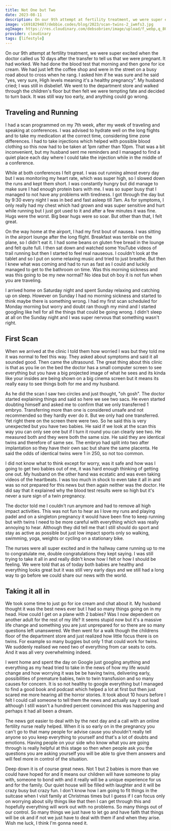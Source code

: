 ```yaml
---
title: Not One but Two
date: 2023-08-11
description: On our 9th attempt at fertility treatment, we were super excited when the doctor called us 10 days after the transfer to tell us that we were pregnant. It had worked. I asked him if he was sure and he said "yes, very sure. But then when we had the first scan, we got a big surprise.
image: v1691829487/debbie.codes/blog/2023/scan-twins-2_iwmfs3.jpg
ogImage: https://res.cloudinary.com/debsobrien/image/upload/f_webp,q_80,c_fit,w_480/v1651559990/debbie.codes/blog/2023/scan-twins-2_iwmfs3.jpg
provider: cloudinary
tags: [lifestyle]
---
```


On our 9th attempt at fertility treatment, we were super excited when the doctor called us 10 days after the transfer to tell us that we were pregnant. It had worked. We had done the blood test that morning and then gone for ice cream. We had just left the coffee shop and were in the street on a busy road about to cross when he rang. I asked him if he was sure and he said "yes, very sure, High levels meaning it's a healthy pregnancy". My husband cried; I was still in disbelief. We went to the department store and walked through the children's floor but then felt we were tempting fate and decided to turn back. It was still way too early, and anything could go wrong.

## Traveling and Running

I had a scan programmed on my 7th week, after my week of traveling and speaking at conferences. I was advised to hydrate well on the long flights and to take my medication at the correct time, considering time zone differences. I had to take injections which helped with possible blood clothing so this now had to be taken at 1pm rather than 10pm. That was a bit inconvenient, but my husband sent me reminders and I managed to find a quiet place each day where I could take the injection while in the middle of a conference. 

While at both conferences I felt great. I was out running almost every day but I was monitoring my heart rate, which was super high, so I slowed down the runs and kept them short. I was constantly hungry but did manage to make sure I had enough protein bars with me. I was so super busy that I managed to not have any problems with tiredness. I got through the day but by 9:30 every night I was in bed and fast asleep till 7am. As for symptoms, I only really had my chest which had grown and was super sensitive and hurt while running but I just got used to it and after a few minutes it was fine. Hugs were the worst. Big bear hugs were so soar. But other than that, I felt great. 

On the way home at the airport, I had my first bout of nausea. I was sitting in the airport lounge after the long flight. Breakfast was terrible on the plane, so I didn't eat it. I had some beans on gluten free bread in the lounge and felt quite full. I then sat down and watched some YouTube videos of trail running but then I started to feel real nauseous. I couldn't look at the tablet and so I put on some relaxing music and tried to just breathe. But then I knew what was coming and had to run as fast as I could and luckily managed to get to the bathroom on time. Was this morning sickness and was this going to be my new normal? No idea but oh boy it is not fun when you are traveling.

I arrived home on Saturday night and spent Sunday relaxing and catching up on sleep. However on Sunday I had no morning sickness and started to think maybe there is something wrong. I had my first scan scheduled for Monday morning but worry and doubt ran though my mind and I started googling like hell for all the things that could be going wrong. I didn't sleep at all on the Sunday night and I was super nervous that something wasn't right.

## First Scan

When we arrived at the clinic I told them how worried I was but they told me it was normal to feel this way. They asked about symptoms and said it all sounded good. Then came the ultrasound. The great thing about this clinic is that as you lie on the bed the doctor has a small computer screen to see everything but you have a big projected image of what he sees and its kinda like your insides are being shown on a big cinema screen but it means its really easy to see things both for me and my husband. 

As he did the scan I saw two circles and just thought, "oh gosh". The doctor started explaining things and said so here we see two sacs. He even started doubting himself and asked me to confirm that we only transferred 1 embryo. Transferring more than one is considered unsafe and not recommended so they hardly ever do it. But we only had one transferred. Yet right there on the screen there were two. So he said this is very unexpected but you have two babies. He said if we look at the scan this way you can only see one but if I turn it round you can clearly see two. He measured both and they were both the same size. He said they are identical twins and therefore of same sex. The embryo had split into two after implantation so they have their own sac but share the same placenta. He said the odds of identical twins were 1 in 250, so not too common. 

I did not know what to think except for worry, was it safe and how was I going to get two babies out of me, it was hard enough thinking of getting one out. My husband on the other hand was ecstatic and was even taking videos of the heartbeats. I was too much in shock to even take it all in and was so not prepared for this news but then again neither was the doctor. He did say that it explained why the blood test results were so high but it's never a sure sign of a twin pregnancy.

The doctor told me I couldn't run anymore and had to remove all high impact activities. This was not fun to hear as I love my runs and playing padel and on a singleton pregnancy it would have been fine to keep running but with twins I need to be more careful with everything which was really annoying to hear. Although they did tell me that I still should do sport and stay as active as possible but just low impact sports only so walking, swimming, yoga, weights or cycling on a stationary bike.

The nurses were all super excited and in the hallway came running up to me to congratulate me, double congratulations they kept saying. I was still trying to take it all in and really didn't know how I felt or how I should be feeling. We were told that as of today both babies are healthy and everything looks great but it was still very early days and we still had a long way to go before we could share our news with the world.

## Taking it all in

We took some time to just go for ice cream and chat about it. My husband thought it was the best news ever but I had so many things going on in my head. How could I get on a plane with 2 babies? Was I now dependent on another adult for the rest of my life? It seems stupid now but it's a massive life change and something you are just unprepared for so there are so many questions left unanswered. We then went for a walk though the childrens floor of the department store and just realized how little focus there is on twins. For example so many buggies but only 1 that could work for twins. We suddenly realised we need two of everything from car seats to cots. And it was all very overwhelming indeed.

I went home and spent the day on Google just googling anything and everything as my head tried to take in the news of how my life would change and how worrying it was be be having twins, delivering early, possibilities of premature babies, twin to twin transfusion and so many causes for concern. It is so not healthy to google everything but I managed to find a good book and podcast which helped a lot at first but then just scared me more hearing all the horror stories. It took about 10 hours before I felt I could call someone to tell them the news and actually say it out load although I still wasn't a hundred percent convinced this was happening and perhaps it had all been a dream. 

The news got easier to deal with by the next day and a call with an online fertility nurse really helped. When it is so early on in the pregnancy you can't go to that many people for advise cause you shouldn't really tell anyone so you keep everything to yourself and that's a lot of doubts and emotions. Having people on your side who know what you are going through is really helpful at this stage so then when people ask you the questions you are asking yourself you will be able to give them answers and will feel more in control of the situation.

Deep down it is of course great news. Not 1 but 2 babies is more than we could have hoped for and it means our children will have someone to play with, someone to bond with and it really will be a unique experience for us and for the family. Our quiet house will be filled with laughter and it will be crazy busy but crazy fun.  I don't know how I am going to fit things in the suitcase when I visit family at Christmas times but I guess if I can focus only on worrying about silly things like that then I can get through this and hopefully everything will work out with no problems. So many things out of our control. So many things we just have to let go and have faith that things will be ok and if not we just have to deal with them if and when they arise. Wish me luck, I think I'm gonna need it.
